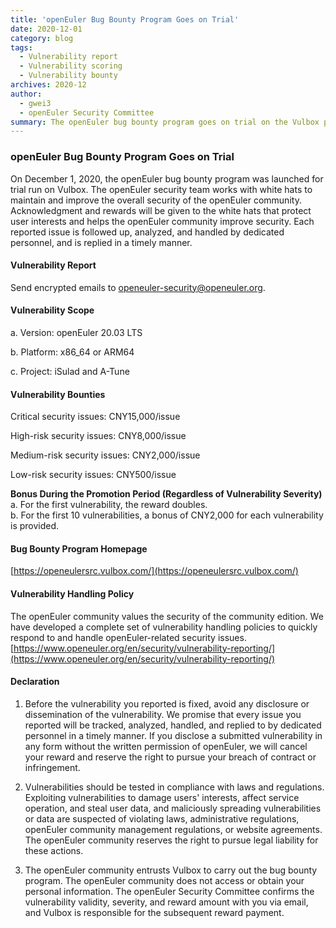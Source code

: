 ```yaml
---
title: 'openEuler Bug Bounty Program Goes on Trial'
date: 2020-12-01
category: blog
tags:
  - Vulnerability report
  - Vulnerability scoring
  - Vulnerability bounty
archives: 2020-12
author:
  - gwei3
  - openEuler Security Committee
summary: The openEuler bug bounty program goes on trial on the Vulbox platform.
---
```


### openEuler Bug Bounty Program Goes on Trial

On December 1, 2020, the openEuler bug bounty program was launched for trial run on Vulbox. The openEuler security team works with white hats to maintain and improve the overall security of the openEuler community. Acknowledgment and rewards will be given to the white hats that protect user interests and helps the openEuler community improve security. Each reported issue is followed up, analyzed, and handled by dedicated personnel, and is replied in a timely manner.

#### Vulnerability Report

Send encrypted emails to openeuler-security@openeuler.org.

#### Vulnerability Scope

a. Version: openEuler 20.03 LTS

b. Platform: x86_64 or ARM64

c. Project: iSulad and A-Tune

#### Vulnerability Bounties

Critical security issues: CNY15,000/issue

High-risk security issues: CNY8,000/issue

Medium-risk security issues: CNY2,000/issue

Low-risk security issues: CNY500/issue

**Bonus During the Promotion Period (Regardless of Vulnerability Severity)**  
a. For the first vulnerability, the reward doubles.  
b. For the first 10 vulnerabilities, a bonus of CNY2,000 for each vulnerability is provided.

#### Bug Bounty Program Homepage

[https://openeulersrc.vulbox.com/](https://openeulersrc.vulbox.com/)

#### Vulnerability Handling Policy

The openEuler community values the security of the community edition. We have developed a complete set of vulnerability handling policies to quickly respond to and handle openEuler-related security issues.
[https://www.openeuler.org/en/security/vulnerability-reporting/](https://www.openeuler.org/en/security/vulnerability-reporting/)

#### Declaration

1. Before the vulnerability you reported is fixed, avoid any disclosure or dissemination of the vulnerability. We promise that every issue you reported will be tracked, analyzed, handled, and replied to by dedicated personnel in a timely manner. If you disclose a submitted vulnerability in any form without the written permission of openEuler, we will cancel your reward and reserve the right to pursue your breach of contract or infringement.

2. Vulnerabilities should be tested in compliance with laws and regulations. Exploiting vulnerabilities to damage users' interests, affect service operation, and steal user data, and maliciously spreading vulnerabilities or data are suspected of violating laws, administrative regulations, openEuler community management regulations, or website agreements. The openEuler community reserves the right to pursue legal liability for these actions.

3. The openEuler community entrusts Vulbox to carry out the bug bounty program. The openEuler community does not access or obtain your personal information. The openEuler Security Committee confirms the vulnerability validity, severity, and reward amount with you via email, and Vulbox is responsible for the subsequent reward payment.
